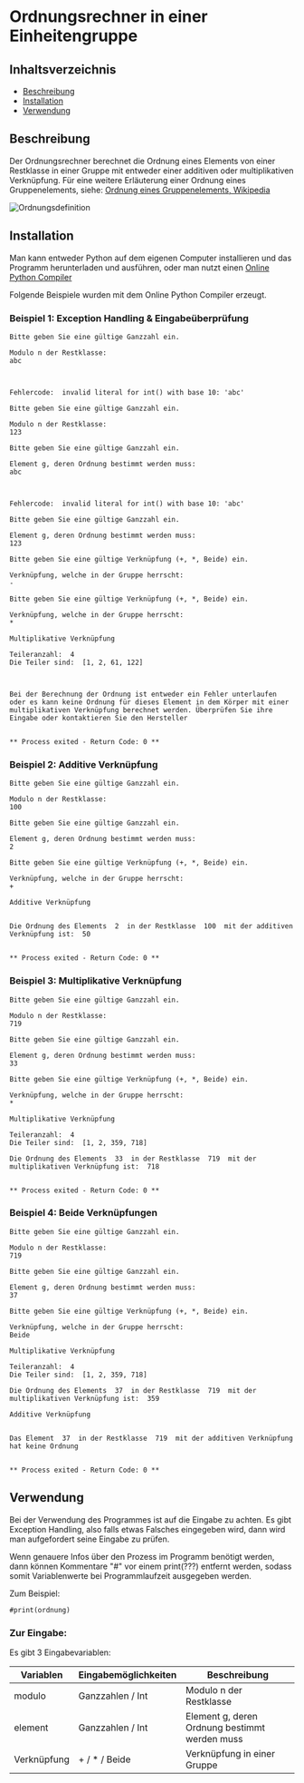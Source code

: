 # Ordnungsrechner in einer Einheitengruppe

## Inhaltsverzeichnis
+ [Beschreibung](#beschreibung)
+ [Installation](#installation)
+ [Verwendung](#verwendung)

## Beschreibung
Der Ordnungsrechner berechnet die Ordnung eines Elements von einer Restklasse in einer Gruppe mit entweder einer additiven oder multiplikativen Verknüpfung.
Für eine weitere Erläuterung einer Ordnung eines Gruppenelements, siehe: [Ordnung eines Gruppenelements, Wikipedia](https://de.wikipedia.org/wiki/Ordnung_eines_Gruppenelementeshttps://de.wikipedia.org/wiki/Ordnung_eines_Gruppenelementes)

![Ordnungsdefinition](https://wikimedia.org/api/rest_v1/media/math/render/svg/3c163afaa8f541e4aea6ffec4d41636b92c960d8)

## Installation
Man kann entweder Python auf dem eigenen Computer installieren und das Programm herunterladen und ausführen, oder man nutzt einen [Online Python Compiler](https://www.online-python.com)

Folgende Beispiele wurden mit dem Online Python Compiler erzeugt.

### Beispiel 1: Exception Handling & Eingabeüberprüfung
```
Bitte geben Sie eine gültige Ganzzahl ein.

Modulo n der Restklasse: 
abc



Fehlercode:  invalid literal for int() with base 10: 'abc'

Bitte geben Sie eine gültige Ganzzahl ein.

Modulo n der Restklasse: 
123

Bitte geben Sie eine gültige Ganzzahl ein.

Element g, deren Ordnung bestimmt werden muss: 
abc



Fehlercode:  invalid literal for int() with base 10: 'abc'

Bitte geben Sie eine gültige Ganzzahl ein.

Element g, deren Ordnung bestimmt werden muss: 
123

Bitte geben Sie eine gültige Verknüpfung (+, *, Beide) ein.

Verknüpfung, welche in der Gruppe herrscht: 
-

Bitte geben Sie eine gültige Verknüpfung (+, *, Beide) ein.

Verknüpfung, welche in der Gruppe herrscht: 
*

Multiplikative Verknüpfung

Teileranzahl:  4
Die Teiler sind:  [1, 2, 61, 122]



Bei der Berechnung der Ordnung ist entweder ein Fehler unterlaufen oder es kann keine Ordnung für dieses Element in dem Körper mit einer multiplikativen Verknüpfung berechnet werden. Überprüfen Sie ihre Eingabe oder kontaktieren Sie den Hersteller


** Process exited - Return Code: 0 **
```

### Beispiel 2: Additive Verknüpfung
```
Bitte geben Sie eine gültige Ganzzahl ein.

Modulo n der Restklasse: 
100

Bitte geben Sie eine gültige Ganzzahl ein.

Element g, deren Ordnung bestimmt werden muss: 
2

Bitte geben Sie eine gültige Verknüpfung (+, *, Beide) ein.

Verknüpfung, welche in der Gruppe herrscht: 
+

Additive Verknüpfung


Die Ordnung des Elements  2  in der Restklasse  100  mit der additiven Verknüpfung ist:  50


** Process exited - Return Code: 0 **
```

### Beispiel 3: Multiplikative Verknüpfung
```
Bitte geben Sie eine gültige Ganzzahl ein.

Modulo n der Restklasse: 
719

Bitte geben Sie eine gültige Ganzzahl ein.

Element g, deren Ordnung bestimmt werden muss: 
33

Bitte geben Sie eine gültige Verknüpfung (+, *, Beide) ein.

Verknüpfung, welche in der Gruppe herrscht: 
*

Multiplikative Verknüpfung

Teileranzahl:  4
Die Teiler sind:  [1, 2, 359, 718]

Die Ordnung des Elements  33  in der Restklasse  719  mit der multiplikativen Verknüpfung ist:  718


** Process exited - Return Code: 0 **
```

### Beispiel 4: Beide Verknüpfungen
```
Bitte geben Sie eine gültige Ganzzahl ein.

Modulo n der Restklasse: 
719

Bitte geben Sie eine gültige Ganzzahl ein.

Element g, deren Ordnung bestimmt werden muss: 
37

Bitte geben Sie eine gültige Verknüpfung (+, *, Beide) ein.

Verknüpfung, welche in der Gruppe herrscht: 
Beide

Multiplikative Verknüpfung

Teileranzahl:  4
Die Teiler sind:  [1, 2, 359, 718]

Die Ordnung des Elements  37  in der Restklasse  719  mit der multiplikativen Verknüpfung ist:  359

Additive Verknüpfung


Das Element  37  in der Restklasse  719  mit der additiven Verknüpfung hat keine Ordnung


** Process exited - Return Code: 0 **
```

## Verwendung

Bei der Verwendung des Programmes ist auf die Eingabe zu achten. Es gibt Exception Handling, also falls etwas Falsches eingegeben wird, dann wird man aufgefordert seine Eingabe zu prüfen.

Wenn genauere Infos über den Prozess im Programm benötigt werden, dann können Kommentare "#" vor einem print(???) entfernt werden, sodass somit Variablenwerte bei Programmlaufzeit ausgegeben werden.

Zum Beispiel:
```
#print(ordnung)
```

### Zur Eingabe:
Es gibt 3 Eingabevariablen:

| Variablen   | Eingabemöglichkeiten | Beschreibung                                  |
|-------------|----------------------|-----------------------------------------------|
| modulo      | Ganzzahlen / Int     | Modulo n der Restklasse                       |
| element     | Ganzzahlen / Int     | Element g, deren Ordnung bestimmt werden muss |
| Verknüpfung | + / * / Beide        | Verknüpfung in einer Gruppe                   |

